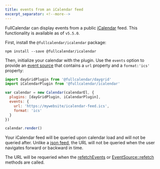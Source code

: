 ```yaml
---
title: events from an iCalendar feed
excerpt_separator: <!--more-->
---
```


FullCalendar can display events from a public [iCalendar](https://en.wikipedia.org/wiki/ICalendar) feed.<!--more--> This functionality is available as of `v5.5.0`.

First, install the `@fullcalendar/icalendar` package:

```
npm install --save @fullcalendar/icalendar
```

Then, initialize your calendar with the plugin. Use the `events` option to provide an [event source](event-source-object) that contains a `url` property and a `format:'ics'` property:

```js
import dayGridPlugin from '@fullcalendar/daygrid'
import iCalendarPlugin from '@fullcalendar/icalendar'

var calendar = new Calendar(calendarEl, {
  plugins: [dayGridPlugin, iCalendarPlugin],
  events: {
    url: 'https://mywebsite/icalendar-feed.ics',
    format: 'ics'
  }
})

calendar.render()
```

Your iCalendar feed will be queried upon calendar load and will not be queried after. Unlike a [json feed](events-json-feed), the URL will not be queried when the user navigates forward or backward in time.

The URL will be requeried when the [refetchEvents](Calendar-refetchEvents) or [EventSource::refetch](EventSource-refetch) methods are called.
